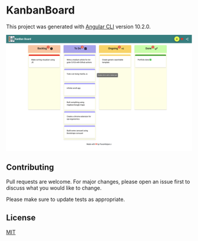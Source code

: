# KanbanBoard

This project was generated with [Angular CLI](https://github.com/angular/angular-cli) version 10.2.0.

![Kanban board](/src/screen.png 'kanban board')

## Contributing
Pull requests are welcome. For major changes, please open an issue first to discuss what you would like to change.

Please make sure to update tests as appropriate.

## License
[MIT](https://github.com/pavankalyan-codes/Kanban-board/blob/KanbanBoards/LICENSE)
